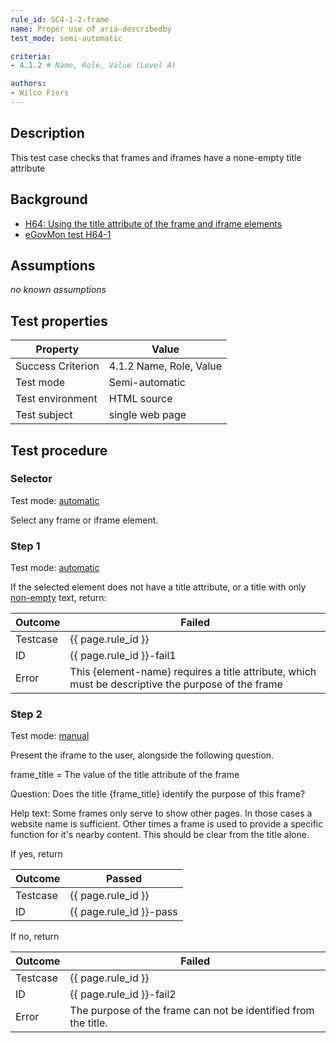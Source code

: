 ```yaml
---
rule_id: SC4-1-2-frame
name: Proper use of aria-describedby
test_mode: semi-automatic

criteria:
- 4.1.2 # Name, Role, Value (Level A)

authors:
- Wilco Fiers
---
```


## Description

This test case checks that frames and iframes have a none-empty title attribute

## Background

- [H64: Using the title attribute of the frame and iframe elements](http://www.w3.org/TR/2014/NOTE-WCAG20-TECHS-20140311/H64.html)
- [eGovMon test H64-1](http://wiki.egovmon.no/wiki/SC4.1.2#ID:_H64-1)

## Assumptions

*no known assumptions*

## Test properties

| Property          | Value
|-------------------|----
| Success Criterion | 4.1.2 Name, Role, Value
| Test mode         | Semi-automatic
| Test environment  | HTML source
| Test subject      | single web page

## Test procedure

### Selector

Test mode: [automatic][AUTO]

Select any frame or iframe element.

### Step 1

Test mode: [automatic][AUTO]

If the selected element does not have a title attribute, or a title with only [non-empty](NEMPTY) text, return:

| Outcome  | Failed
|----------|-----
| Testcase | {{ page.rule_id }}
| ID       | {{ page.rule_id }}-fail1
| Error    | This {element-name} requires a title attribute, which must be descriptive the purpose of the frame

### Step 2

Test mode: [manual][MANUAL]

Present the iframe to the user, alongside the following question.

frame_title = The value of the title attribute of the frame

Question: Does the title {frame_title} identify the purpose of this frame?

Help text: Some frames only serve to show other pages. In those cases a website name is sufficient. Other times a frame is used to provide a specific function for it's nearby content. This should be clear from the title alone.

If yes, return

| Outcome  | Passed
|----------|-----
| Testcase | {{ page.rule_id }}
| ID       | {{ page.rule_id }}-pass

If no, return

| Outcome  | Failed
|----------|-----
| Testcase | {{ page.rule_id }}
| ID       | {{ page.rule_id }}-fail2
| Error    | The purpose of the frame can not be identified from the title.

[AUTO]: ../pages/test-modes.html#automatic
[MANUAL]: ../pages/test-modes.html#manual
[NEMPTY]: ../pages/algorihms/none-empty.html